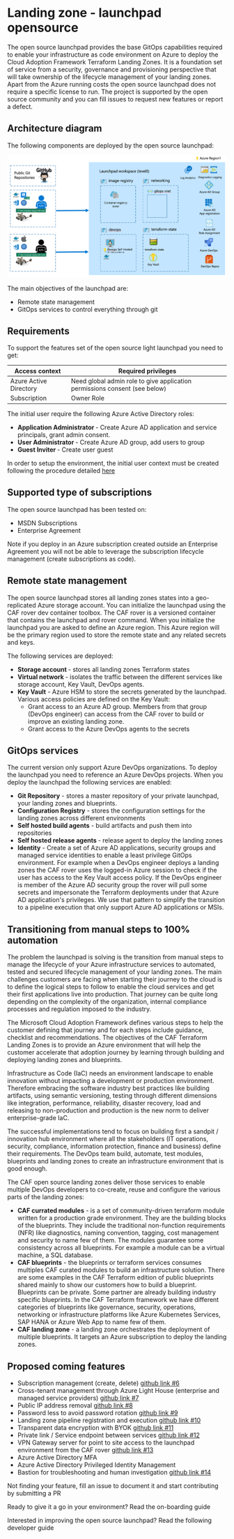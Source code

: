 # Landing zone - launchpad opensource

The open source launchpad provides the base GitOps capabilities required to enable your infrastructure as code environment on Azure to deploy the Cloud Adoption Framework Terraform Landing Zones. It is a foundation set of service from a security, governance and provisioning perspective that will take ownership of the lifecycle management of your landing zones. Apart from the Azure running costs the open source launchpad does not require a specific license to run. The project is supported by the open source community and you can fill issues to request new features or report a defect.

## Architecture diagram

The following components are deployed by the open source launchpad:

![launchpad_opensource](./documentation/readme.md/launchpad_opensource.png)

The main objectives of the launchpad are:

* Remote state management
* GitOps services to control everything through git

## Requirements

To support the features set of the open source light launchpad you need to get:

| Access context           | Required privileges                                                          |
| ------------------------ | -----------------------------------------------------------------------------|
| Azure Active Directory   | Need global admin role to give application permissions consent (see below)   |
| Subscription             | Owner Role                                                                   |

The initial user require the following Azure Active Directory roles:
- <b> Application Administrator </b> - Create Azure AD application and service principals, grant admin consent.
- <b> User Administrator </b> - Create Azure AD group, add users to group
- <b> Guest Inviter </b> - Create user guest

In order to setup the environment, the initial user context must be created following the procedure detailed [here](./documentation/Create%20Level%200%20Azure&20AD%20Application.docx)

## Supported type of subscriptions

The open source launchpad has been tested on:

- MSDN Subscriptions
- Enterprise Agreement

Note if you deploy in an Azure subscription created outside an Enterprise Agreement you will not be able to leverage the subscription lifecycle management (create subscriptions as code).

## Remote state management

The open source launchpad stores all landing zones states into a geo-replicated Azure storage account. You can initialize the launchpad using the CAF rover dev container toolbox. The CAF rover is a versioned container that contains the launchpad and rover command.
When you initialize the launchpad you are asked to define an Azure region. This Azure region will be the primary region used to store the remote state and any related secrets and keys.

The following services are deployed:

- <b>Storage account </b> - stores all landing zones Terraform states
- <b>Virtual network </b> - isolates the traffic between the different services like storage account, Key Vault, DevOps agents.
- <b>Key Vault</b> - Azure HSM to store the secrets generated by the launchpad. Various access policies are defined on the Key Vault:
  - Grant access to an Azure AD group. Members from that group (DevOps engineer) can access from the CAF rover to build or improve an existing landing zone.
  - Grant access to the Azure DevOps agents to the secrets

## GitOps services

The current version only support Azure DevOps organizations. To deploy the launchpad you need to reference an Azure DevOps projects. When you deploy the launchpad the following services are enabled:

- <b>Git Repository</b> - stores a master repository of your private launchpad, your landing zones and blueprints.
- <b>Configuration Registry</b> - stores the configuration settings for the landing zones across different environments
- <b>Self hosted build agents</b> - build artifacts and push them into repositories
- <b>Self hosted release agents </b> - release agent to deploy the landing zones
- <b>Identity</b> - Create a set of Azure AD applications, security groups and managed service identities to enable a least privilege GitOps environment. For example when a DevOps engineer deploys a landing zones the CAF rover uses the logged-in Azure session to check if the user has access to the Key Vault access policy. If the DevOps engineer is member of the Azure AD security group the rover will pull some secrets and impersonate the Terraform deployments under that Azure AD application's privileges. We use that pattern to simplify the transition to a pipeline execution that only support Azure AD applications or MSIs.

## Transitioning from manual steps to 100% automation

The problem the launchpad is solving is the transition from manual steps to manage the lifecycle of your Azure infrastructure services to automated, tested and secured lifecycle management of your landing zones. The main challenges customers are facing when starting their journey to the cloud is to define the logical steps to follow to enable the cloud services and get their first applications live into production. That journey can be quite long depending on the complexity of the organization, internal compliance processes and regulation imposed to the industry.

The Microsoft Cloud Adoption Framework defines various steps to help the customer defining that journey and for each steps include guidance, checklist and recommendations. The objectives of the CAF Terraform Landing Zones is to provide an Azure environment that will help the customer accelerate that adoption journey by learning through building and deploying landing zones and blueprints.

Infrastructure as Code (IaC) needs an environment landscape to enable innovation without impacting a development or production environment. Therefore embracing the software industry best practices like building artifacts, using semantic versioning, testing through different dimensions like integration, performance, reliability, disaster recovery, load and releasing to non-production and production is the new norm to deliver enterprise-grade IaC.

The successful implementations tend to focus on building first a sandpit / innovation hub environment where all the stakeholders (IT operations, security, compliance, information protection, finance and business) define their requirements. The DevOps team build, automate, test modules, blueprints and landing zones to create an infrastructure environment that is good enough.

The CAF open source landing zones deliver those services to enable multiple DevOps developers to co-create, reuse and configure the various parts of the landing zones:

* <b>CAF currated modules</b> - is a set of community-driven terraform module written for a production grade environment. They are the building blocks of the blueprints. They include the traditional non-function requirements (NFR) like diagnostics, naming convention, tagging, cost management and security to name few of them. The modules guarantee some consistency across all blueprints. For example a module can be a virtual machine, a SQL database.
* <b>CAF blueprints</b> - the blueprints or terraform services consumes multiples CAF curated modules to build an infrastructure solution. There are some examples in the CAF Terraform edition of public blueprints shared mainly to show our customers how to build a blueprint. Blueprints can be private. Some partner are already building industry specific blueprints. In the CAF Terraform framework we have different categories of blueprints like governance, security, operations, networking or infrastructure platforms like Azure Kubernetes Services, SAP HANA or Azure Web App to name few of them.
* <b>CAF landing zone</b> - a landing zone orchestrates the deployment of multiple blueprints. It targets an Azure subscription to deploy the landing zones.


## Proposed coming features

- Subscription management (create, delete) [github link #6](https://github.com/aztfmod/level0/issues/6)
- Cross-tenant management through Azure Light House (enterprise and managed service providers) [github link #7](https://github.com/aztfmod/level0/issues/7)
- Public IP address removal [github link #8](https://github.com/aztfmod/level0/issues/8)
- Password less to avoid password rotation [github link #9](https://github.com/aztfmod/level0/issues/9)
- Landing zone pipeline registration and execution [github link #10](https://github.com/aztfmod/level0/issues/10)
- Transparent data encryption with BYOK [github link #11](https://github.com/aztfmod/level0/issues/11)
- Private link / Service endpoint between services [github link #12](https://github.com/aztfmod/level0/issues/12)
- VPN Gateway server for point to site access to the launchpad environment from the CAF rover [github link #13](https://github.com/aztfmod/level0/issues/13)
- Azure Active Directory MFA
- Azure Active Directory Privileged Identity Management
- Bastion for troubleshooting and human investigation [github link #14](https://github.com/aztfmod/level0/issues/14)

Not finding your feature, fill an issue to document it and start contributing by submitting a PR

Ready to give it a go in your environment? Read the on-boarding guide

Interested in improving the open source launchpad? Read the following developer guide